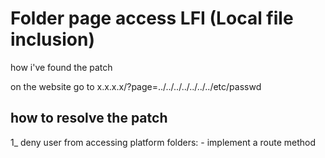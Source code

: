 # Folder page access LFI (Local file inclusion)

how i've found the patch

on the website go to x.x.x.x/?page=../../../../../../../etc/passwd

## how to resolve the patch

1_ deny user from accessing platform folders:
    - implement a route method